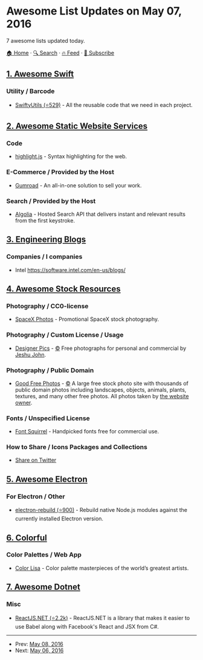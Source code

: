 # Awesome List Updates on May 07, 2016

7 awesome lists updated today.

[🏠 Home](/README.md) · [🔍 Search](https://test.trackawesomelist.com/search/) · [🔥 Feed](https://test.trackawesomelist.com/feed.xml) · [📮 Subscribe](https://trackawesomelist.us17.list-manage.com/subscribe?u=d2f0117aa829c83a63ec63c2f&id=36a103854c)



## [1. Awesome Swift](/content/matteocrippa/awesome-swift/README.md)

### Utility / Barcode

*   [SwiftyUtils (⭐529)](https://github.com/tbaranes/SwiftyUtils) - All the reusable code that we need in each project.

## [2. Awesome Static Website Services](/content/agarrharr/awesome-static-website-services/README.md)

### Code

*   [highlight.js](https://highlightjs.org/) - Syntax highlighting for the web.

### E-Commerce / Provided by the Host

*   [Gumroad](https://gumroad.com/) - An all-in-one solution to sell your work.

### Search / Provided by the Host

*   [Algolia](https://www.algolia.com/) - Hosted Search API that delivers instant and relevant results from the first keystroke.

## [3. Engineering Blogs](/content/kilimchoi/engineering-blogs/README.md)

### Companies / I companies

*   Intel <https://software.intel.com/en-us/blogs/>

## [4. Awesome Stock Resources](/content/neutraltone/awesome-stock-resources/README.md)

### Photography / CC0-license

*   [SpaceX Photos](https://www.flickr.com/photos/spacex/) - Promotional SpaceX stock photography.

### Photography / Custom License / Usage

*   [Designer Pics](http://www.designerspics.com) - [:copyright:](http://www.designerspics.com/faq-and-terms/) Free photographs for personal and commercial by [Jeshu John](https://twitter.com/jeshujohn).

### Photography / Public Domain

*   [Good Free Photos](https://www.goodfreephotos.com) - [:copyright:](https://www.goodfreephotos.com/pages/creative-commons-license-terms) A large free stock photo site with thousands of public domain photos including landscapes, objects, animals, plants, textures, and many other free photos. All photos taken by [the website owner](https://www.goodfreephotos.com/pages/about-me).

### Fonts / Unspecified License

*   [Font Squirrel](https://www.fontsquirrel.com) - Handpicked fonts free for commercial use.

### How to Share / Icons Packages and Collections

*   [Share on Twitter](https://twitter.com/home?status=Checkout%20this%20Awesome%20Stock%20Resources%20list%20from%20%40neutraltone.%20https%3A%2F%2Fgithub.com%2Fneutraltone%2Fawesome-stock-resources%20%23design)

## [5. Awesome Electron](/content/sindresorhus/awesome-electron/README.md)

### For Electron / Other

*   [electron-rebuild (⭐900)](https://github.com/electron/electron-rebuild) - Rebuild native Node.js modules against the currently installed Electron version.

## [6. Colorful](/content/Siddharth11/Colorful/README.md)

### Color Palettes / Web App

*   [Color Lisa](http://www.colorlisa.com/) - Color palette masterpieces of the world’s greatest artists.

## [7. Awesome Dotnet](/content/quozd/awesome-dotnet/README.md)

### Misc

*   [ReactJS.NET (⭐2.2k)](https://github.com/reactjs/React.NET) - ReactJS.NET is a library that makes it easier to use Babel along with Facebook's React and JSX from C#.

---

- Prev: [May 08, 2016](/content/2016/05/08/README.md)
- Next: [May 06, 2016](/content/2016/05/06/README.md)